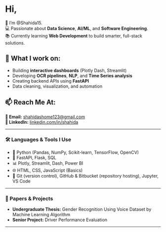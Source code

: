 # Hi,

👋 I’m @Shahida15.  
💻 Passionate about **Data Science**, **AI/ML**, and **Software Engineering**.  
📚 Currently learning **Web Development** to build smarter, full-stack solutions.

## 🧠 What I work on:
- Building **interactive dashboards** (Plotly Dash, Streamlit)
- Developing **OCR pipelines**, **NLP**, and **Time Series analysis**
- Creating backend APIs using **FastAPI**
- Data cleaning, visualization, and automation

## 📫 Reach Me At:
**📧 Email:** shahidashome123@gmail.com  
**🔗 LinkedIn:** [linkedin.com/in/shahida](https://www.linkedin.com/in/shahida-shome-150195250)

---

### 🛠️ Languages & Tools I Use

- 🐍 Python (Pandas, NumPy, Scikit-learn, TensorFlow, OpenCV)  
- 🧪 FastAPI, Flask, SQL  
- 📊 Plotly, Streamlit, Dash, Power BI  
- 🌐 HTML, CSS, JavaScript (Basics)  
- 🔧 Git (version control), GitHub & Bitbucket (repository hosting), Jupyter, VS Code

---

### 📄 Papers & Projects

- **Undergraduate Thesis:** Gender Recognition Using Voice Dataset by Machine Learning Algorithm  
- **Senior Project:** Driver Performance Evaluation

---

